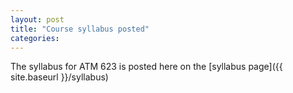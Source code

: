 ```yaml
---
layout: post
title: "Course syllabus posted"
categories:
---
```


The syllabus for ATM 623 is posted here on the [syllabus page]({{ site.baseurl }}/syllabus)
